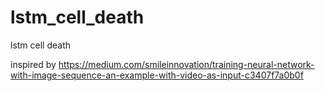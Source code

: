 # lstm_cell_death
lstm cell death

inspired by https://medium.com/smileinnovation/training-neural-network-with-image-sequence-an-example-with-video-as-input-c3407f7a0b0f
